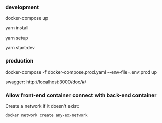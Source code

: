 ### development
docker-compose up

yarn install

yarn setup

yarn start:dev

### production
docker-compose -f docker-compose.prod.yaml --env-file=.env.prod up

swagger: http://localhost:3000/doc/#/

### Allow front-end container connect with back-end container
Create a network if it doesn't exist:
```
docker network create any-ex-network
```